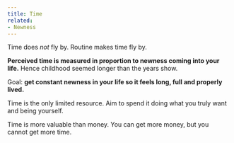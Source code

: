 ```yaml
---
title: Time
related:
- Newness
---
```


Time does *not* fly by.
Routine makes time fly by.

**Perceived time is measured in proportion to newness coming into your life.**
Hence childhood seemed longer than the years show.

Goal: **get constant newness in your life so it feels long, full and properly lived.**

Time is the only limited resource.
Aim to spend it doing what you truly want and being yourself.

Time is more valuable than money.
You can get more money, but you cannot get more time.
